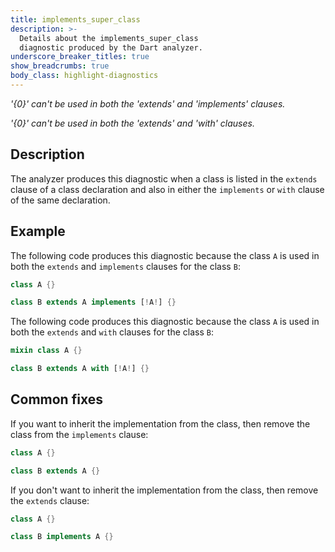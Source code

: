 ```yaml
---
title: implements_super_class
description: >-
  Details about the implements_super_class
  diagnostic produced by the Dart analyzer.
underscore_breaker_titles: true
show_breadcrumbs: true
body_class: highlight-diagnostics
---
```


_'{0}' can't be used in both the 'extends' and 'implements' clauses._

_'{0}' can't be used in both the 'extends' and 'with' clauses._

## Description

The analyzer produces this diagnostic when a class is listed in the
`extends` clause of a class declaration and also in either the
`implements` or `with` clause of the same declaration.

## Example

The following code produces this diagnostic because the class `A` is used
in both the `extends` and `implements` clauses for the class `B`:

```dart
class A {}

class B extends A implements [!A!] {}
```

The following code produces this diagnostic because the class `A` is used
in both the `extends` and `with` clauses for the class `B`:

```dart
mixin class A {}

class B extends A with [!A!] {}
```

## Common fixes

If you want to inherit the implementation from the class, then remove the
class from the `implements` clause:

```dart
class A {}

class B extends A {}
```

If you don't want to inherit the implementation from the class, then remove
the `extends` clause:

```dart
class A {}

class B implements A {}
```
